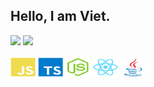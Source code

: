 ## Hello, I am Viet.

 <div>
  <img height="180em" src="https://github-readme-stats.vercel.app/api?username=viet&show_icons=true&count_private=true&theme=omni"/>
  <img height="180em" src="https://github-readme-stats.vercel.app/api/top-langs/?username=ianlibanio&layout=compact&langs_count=7&theme=omni"/>
</div>
  
<div style="display: inline_block"><br>
   <img align="center" alt="JavaScript" height="30" width="40" src="https://raw.githubusercontent.com/devicons/devicon/master/icons/javascript/javascript-plain.svg">
  <img align="center" alt="TypeScript" height="30" width="40" src="https://raw.githubusercontent.com/devicons/devicon/master/icons/typescript/typescript-plain.svg">
  <img align="center" alt="Node.JS" height="30" width="40" src="https://raw.githubusercontent.com/devicons/devicon/master/icons/nodejs/nodejs-original.svg">
  <img align="center" alt="React.JS" height="30" width="40" src="https://raw.githubusercontent.com/devicons/devicon/master/icons/react/react-original.svg">
  <img align="center" alt="Java" height="30" width="40" src="https://raw.githubusercontent.com/devicons/devicon/master/icons/java/java-original.svg">
</div>
